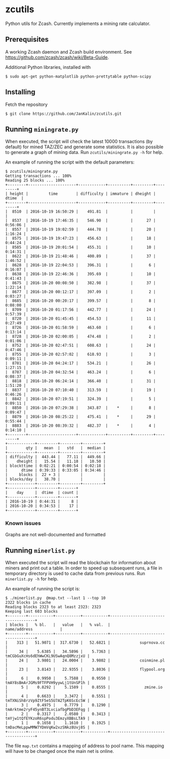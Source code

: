 # zcutils
Python utils for Zcash. Currently implements a mining rate calculator.

## Prerequisites
A working Zcash daemon and Zcash build environment. See https://github.com/zcash/zcash/wiki/Beta-Guide.

Additional Python libraries, installed with
```
$ sudo apt-get python-matplotlib python-prettytable python-scipy
```

## Installing 
Fetch the repository
```
$ git clone https://github.com/JanKalin/zcutils.git
```

## Running `miningrate.py`

When executed, the script will check the latest 10000 transactions (by default)
for mined TAZ/ZEC and generate some statistics.  It is also possible to
generate a graph of mining data. Run `zcutils/miningrate.py -h` for help.

An example of running the script with the default parameters:
```
$ zcutils/miningrate.py
Getting transactions ... 100%
Reading 25 blocks ... 100%
+--------+---------------------+------------+----------+---------+---------+
| height |         time        | difficulty | immature | dheight |  dtime  |
+--------+---------------------+------------+----------+---------+---------+
|  8510  | 2016-10-19 16:50:29 |    491.81  |          |         |         |
|  8537  | 2016-10-19 17:46:35 |    546.90  |          |      27 | 0:56:06 |
|  8557  | 2016-10-19 19:02:59 |    444.78  |          |      20 | 1:16:24 |
|  8575  | 2016-10-19 19:47:23 |    456.63  |          |      18 | 0:44:24 |
|  8585  | 2016-10-19 20:01:54 |    455.31  |          |      10 | 0:14:31 |
|  8622  | 2016-10-19 21:48:46 |    400.89  |          |      37 | 1:46:52 |
|  8628  | 2016-10-19 22:04:53 |    396.31  |          |       6 | 0:16:07 |
|  8638  | 2016-10-19 22:46:36 |    395.69  |          |      10 | 0:41:43 |
|  8675  | 2016-10-20 00:08:50 |    382.98  |          |      37 | 1:22:14 |
|  8677  | 2016-10-20 00:12:17 |    397.09  |          |       2 | 0:03:27 |
|  8685  | 2016-10-20 00:20:17 |    399.57  |          |       8 | 0:08:00 |
|  8709  | 2016-10-20 01:17:56 |    442.77  |          |      24 | 0:57:39 |
|  8720  | 2016-10-20 01:45:45 |    454.53  |          |      11 | 0:27:49 |
|  8726  | 2016-10-20 01:58:59 |    463.60  |          |       6 | 0:13:14 |
|  8728  | 2016-10-20 02:00:05 |    474.48  |          |       2 | 0:01:06 |
|  8752  | 2016-10-20 02:47:51 |    608.63  |          |      24 | 0:47:46 |
|  8755  | 2016-10-20 02:57:02 |    618.93  |          |       3 | 0:09:11 |
|  8781  | 2016-10-20 04:24:17 |    534.21  |          |      26 | 1:27:15 |
|  8787  | 2016-10-20 04:32:54 |    463.24  |          |       6 | 0:08:37 |
|  8818  | 2016-10-20 06:24:14 |    366.40  |          |      31 | 1:51:20 |
|  8837  | 2016-10-20 07:10:40 |    313.59  |          |      19 | 0:46:26 |
|  8842  | 2016-10-20 07:19:51 |    324.39  |          |       5 | 0:09:11 |
|  8850  | 2016-10-20 07:29:38 |    343.87  |    *     |       8 | 0:09:47 |
|  8879  | 2016-10-20 08:25:22 |    475.41  |    *     |      29 | 0:55:44 |
|  8883  | 2016-10-20 08:39:32 |    482.37  |    *     |       4 | 0:14:10 |
+--------+---------------------+------------+----------+---------+---------+
+------------+---------+---------+---------+
|        qty |   mean  |   std   |  median |
+------------+---------+---------+---------+
| difficulty |  443.44 |   77.11 |  449.66 |
|    dheight |   15.54 |   11.18 |   10.50 |
| blockttime | 0:02:21 | 0:00:54 | 0:02:18 |
|      dtime | 0:39:33 | 0:33:05 | 0:34:46 |
|     blocks |  22 + 3 |         |         |
| blocks/day |   38.70 |         |         |
+------------+---------+---------+---------+
+------------+---------+-------+
|    day     |  dtime  | count |
+------------+---------+-------+
| 2016-10-19 | 0:44:31 |     8 |
| 2016-10-20 | 0:34:53 |    17 |
+------------+---------+-------+
```

### Known issues

Graphs are not well-documented and formatted

## Running `minerlist.py`

When executed the script will read the blockchain for information about
miners and print out a table. In order to speed up subsequent runs, a file
in temporary directory is used to cache data from previous runs.  Run
`minerlist.py -h` for help. 

An example of running the script is:
```
$ ./minerlist.py  @map.txt --last 1 --top 10
2322 blocks in cache
Reading blocks 2323 to at least 2323: 2323
Keeping last 603 blocks
+--------+-----------+-----------+-----------+-------------------------------------+
| blocks |   % bl.   |   value   |   % val.  |             name/address            |
+--------+-----------+-----------+-----------+-------------------------------------+
|    313 |   51.9071 |  317.6730 |   52.6821 |             suprnova.cc             |
|     34 |    5.6385 |   34.5896 |    5.7363 | tmCGbGuXcHs6dEhWwCKL9USwAqnQ8MzzjxU |
|     24 |    3.9801 |   24.0004 |    3.9802 |             coinmine.pl             |
|     23 |    3.8143 |   22.9355 |    3.8036 |             flypool.org             |
|      6 |    0.9950 |    5.7588 |    0.9550 | tmAY8sBmArJGMs9FTFPVH9yywLj1tUnSP1h |
|      5 |    0.8292 |    5.1589 |    0.8555 |               zmine.io              |
|      4 |    0.6633 |    3.3472 |    0.5551 | tmTXNiSh8rzVp9ZtF5eS5U7A2TpK6ScEc5W |
|      3 |    0.4975 |    0.7779 |    0.1290 | tmArktme2ryF45ynBT3LvciafbgPbD3EFqg |
|      2 |    0.3317 |    2.0580 |    0.3413 | tmYjw1tQfEYKzoR6spPodu3EmzyXBBsLTA9 |
|      1 |    0.1658 |    1.1610 |    0.1925 | tmDacMeLppwMMW7YDmVqKw2xzSNkz8Uvj8S |
+--------+-----------+-----------+-----------+-------------------------------------+
```

The file `map.txt` contains a mapping of address to pool name. This mapping
will have to be changed once the main net is online.
